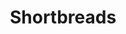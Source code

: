 ---
layout: recette-v2
categories: [recettes]
hidden: true
lang: fr
sitemap: true
title: Shortbreads
type: sucre
---
